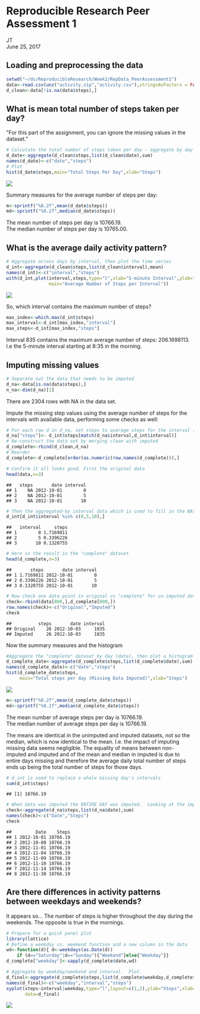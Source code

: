 # Reproducible Research Peer Assessment 1
JT  
June 25, 2017  

## Loading and preprocessing the data


```r
setwd("~/ds/ReproducibleResearch/Week2/RepData_PeerAssessment1")
data<-read.csv(unz("activity.zip","activity.csv"),stringsAsFactors = FALSE)
d_clean<-data[!is.na(data$steps),]
```
## What is mean total number of steps taken per day?
"For this part of the assignment, you can ignore the missing values in the dataset."

```r
# Calculate the total number of steps taken per day - aggregate by day (i.e. date)
d_date<-aggregate(d_clean$steps,list(d_clean$date),sum)
names(d_date)<-c("date","steps")
# Plot
hist(d_date$steps,main="Total Steps Per Day",xlab="Steps")
```

![](PA1_template_files/figure-html/steps_per_day-1.png)<!-- -->

Summary measures for the average number of steps per day:

```r
m<-sprintf("%8.2f",mean(d_date$steps))
md<-sprintf("%8.2f",median(d_date$steps))
```

The mean number of steps per day is 10766.19.  
The median number of steps per day is 10765.00.  

## What is the average daily activity pattern?  


```r
# Aggregate across days by interval, then plot the time series
d_int<-aggregate(d_clean$steps,list(d_clean$interval),mean)
names(d_int)<-c("interval","steps")
with(d_int,plot(interval,steps,type="l",xlab="5-minute Interval",ylab="Steps",
                main="Average Number of Steps per Interval"))
```

![](PA1_template_files/figure-html/average_daily_pattern-1.png)<!-- -->

So, which interval contains the maximum number of steps?

```r
max_index<-which.max(d_int$steps)
max_interval<-d_int[max_index,"interval"]
max_steps<-d_int[max_index,"steps"]
```

Interval 835 contains the maximum average number of steps: 206.1698113. I.e the 5-minute interval starting at 8:35 in the morning.

## Imputing missing values


```r
# Separate out the data that needs to be imputed
d_na<-data[is.na(data$steps),]
n_na<-dim(d_na)[1]
```

There are 2304 rows with NA in the data set.

Impute the missing step values using the average number of steps for the intervals with available data, performing some checks as well:


```r
# For each row d in d_na, set steps to average steps for the interval (stored in d_int)
d_na["steps"]<- d_int$steps[match(d_na$interval,d_int$interval)]
# Re-construct the data set by merging clean with imputed 
d_complete<-rbind(d_clean,d_na)
# Reorder
d_complete<-d_complete[order(as.numeric(row.names(d_complete))),]
```


```r
# Confirm it all looks good. First the original data
head(data,n=3)
```

```
##   steps       date interval
## 1    NA 2012-10-01        0
## 2    NA 2012-10-01        5
## 3    NA 2012-10-01       10
```

```r
# Then the aggregated-by interval data which is used to fill in the NAs
d_int[d_int$interval %in% c(0,5,10),]
```

```
##   interval     steps
## 1        0 1.7169811
## 2        5 0.3396226
## 3       10 0.1320755
```

```r
# Here is the result in the "complete" dataset
head(d_complete,n=3)
```

```
##       steps       date interval
## 1 1.7169811 2012-10-01        0
## 2 0.3396226 2012-10-01        5
## 3 0.1320755 2012-10-01       10
```

```r
# Now check one data point in original vs "complete" for un-imputed data - looks good
check<-rbind(data[800,],d_complete[800,])
row.names(check)<-c("Original","Imputed")
check
```

```
##          steps       date interval
## Original    26 2012-10-03     1835
## Imputed     26 2012-10-03     1835
```

Now the summary measures and the  histogram

```r
#Aggregate the "complete" dataset by day (date), then plot a histogram
d_complete_date<-aggregate(d_complete$steps,list(d_complete$date),sum)
names(d_complete_date)<-c("date","steps")
hist(d_complete_date$steps,
     main="Total steps per day (Missing Data Imputed)",xlab="Steps")
```

![](PA1_template_files/figure-html/complete_hist-1.png)<!-- -->


```r
m<-sprintf("%8.2f",mean(d_complete_date$steps))
md<-sprintf("%8.2f",median(d_complete_date$steps))
```

The mean number of average steps per day is 10766.19.  
The median number of average steps per day is 10766.19.  

The means are identical in the unimputed and imputed datasets, not so the median, which is now identical to the mean.  I.e. the impact of imputing missing data seems negligible. The equality of means between non-imputed and imputed and of the mean and median in imputed is due to entire days missing and therefore the average daily total number of steps ends up being the total number of steps for those days.



```r
# d_int is used to replace a whole missing day's intervals
sum(d_int$steps)
```

```
## [1] 10766.19
```

```r
# When data was imputed the ENTIRE DAY was imputed.  Looking at the imputed dataset -
check<-aggregate(d_na$steps,list(d_na$date),sum)
names(check)<-c("Date","Steps")
check
```

```
##         Date    Steps
## 1 2012-10-01 10766.19
## 2 2012-10-08 10766.19
## 3 2012-11-01 10766.19
## 4 2012-11-04 10766.19
## 5 2012-11-09 10766.19
## 6 2012-11-10 10766.19
## 7 2012-11-14 10766.19
## 8 2012-11-30 10766.19
```


## Are there differences in activity patterns between weekdays and weekends?

It appears so... The number of steps is higher throughout the day during the weekends.  The opposite is true in the mornings.

```r
# Prepare for a quick panel plot
library(lattice)
# Define a weekday vs. weekend function and a new column in the data
wd<-function(d){ d<-weekdays(as.Date(d))
    if (d=="Saturday"|d=="Sunday"){"Weekend"}else{"Weekday"}}
d_complete["weekday"]<-sapply(d_complete$date,wd)

# Aggregate by weekday/weekend and interval.  Plot.
d_final<-aggregate(d_complete$steps,list(d_complete$weekday,d_complete$interval),mean)
names(d_final)<-c("weekday","interval","steps")
xyplot(steps~interval|weekday,type="l",layout=c(1,2),ylab="Steps",xlab="Interval",
       data=d_final)
```

![](PA1_template_files/figure-html/weekends-1.png)<!-- -->

